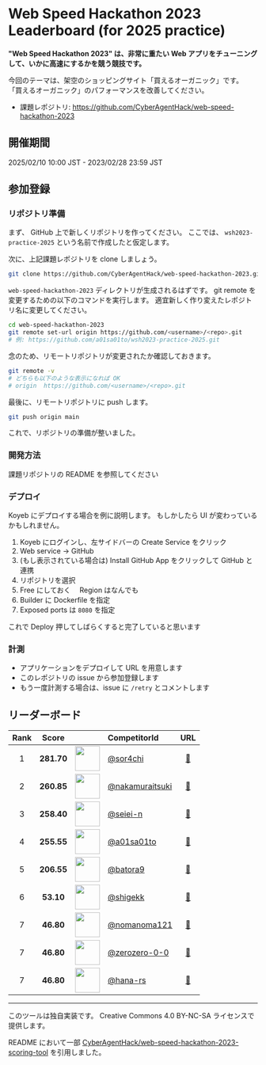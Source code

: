# Web Speed Hackathon 2023 Leaderboard (for 2025 practice)

**"Web Speed Hackathon 2023" は、非常に重たい Web アプリをチューニングして、いかに高速にするかを競う競技です。**

今回のテーマは、架空のショッピングサイト「買えるオーガニック」です。
「買えるオーガニック」のパフォーマンスを改善してください。

- 課題レポジトリ: <https://github.com/CyberAgentHack/web-speed-hackathon-2023>

## 開催期間

2025/02/10 10:00 JST - 2023/02/28 23:59 JST

## 参加登録

### リポジトリ準備

まず、 GitHub 上で新しくリポジトリを作ってください。
ここでは、 `wsh2023-practice-2025` という名前で作成したと仮定します。

次に、上記課題レポジトリを clone しましょう。

```bash
git clone https://github.com/CyberAgentHack/web-speed-hackathon-2023.git
```

`web-speed-hackathon-2023` ディレクトリが生成されるはずです。
git remote を変更するための以下のコマンドを実行します。
適宜新しく作り変えたレポジトリ名に変更してください。

```bash
cd web-speed-hackathon-2023
git remote set-url origin https://github.com/<username>/<repo>.git
# 例: https://github.com/a01sa01to/wsh2023-practice-2025.git
```

念のため、リモートリポジトリが変更されたか確認しておきます。

```bash
git remote -v
# どちらも以下のような表示になれば OK
# origin  https://github.com/<username>/<repo>.git
```

最後に、リモートリポジトリに push します。

```bash
git push origin main
```

これで、リポジトリの準備が整いました。

### 開発方法

課題リポジトリの README を参照してください

### デプロイ

Koyeb にデプロイする場合を例に説明します。
もしかしたら UI が変わっているかもしれません。

1. Koyeb にログインし、左サイドバーの Create Service をクリック
2. Web service -> GitHub
3. (もし表示されている場合は) Install GitHub App をクリックして GitHub と連携
4. リポジトリを選択
5. Free にしておく　 Region はなんでも
6. Builder に Dockerfile を指定
7. Exposed ports は `8080` を指定

これで Deploy 押してしばらくすると完了していると思います

### 計測

- アプリケーションをデプロイして URL を用意します
- このレポジトリの issue から参加登録します
- もう一度計測する場合は、issue に `/retry` とコメントします

## リーダーボード

<!-- leaderboard:start -->

|Rank|Score||CompetitorId|URL|
|:--:|:--:|:--:|:--|:--:|
|1|**281.70**|<img alt="" width="50" height="50" src="https://github.com/sor4chi.png?size=100"/>|[@sor4chi](https://github.com/sor4chi)|[:link:](https://wsh.sor4chi.com/)|
|2|**260.85**|<img alt="" width="50" height="50" src="https://github.com/nakamuraitsuki.png?size=100"/>|[@nakamuraitsuki](https://github.com/nakamuraitsuki)|[:link:](https://promising-gwenneth-nakamuraitsuki-545d2f94.koyeb.app/)|
|3|**258.40**|<img alt="" width="50" height="50" src="https://github.com/seiei-n.png?size=100"/>|[@seiei-n](https://github.com/seiei-n)|[:link:](https://wsh-2023-practice.pages.dev/)|
|4|**255.55**|<img alt="" width="50" height="50" src="https://github.com/a01sa01to.png?size=100"/>|[@a01sa01to](https://github.com/a01sa01to)|[:link:](https://systematic-delilah-a01sa01to-755f4379.koyeb.app/)|
|5|**206.55**|<img alt="" width="50" height="50" src="https://github.com/batora9.png?size=100"/>|[@batora9](https://github.com/batora9)|[:link:](https://web-speed-hackathon-2023-for-2025.fly.dev/)|
|6|**53.10**|<img alt="" width="50" height="50" src="https://github.com/shigekk.png?size=100"/>|[@shigekk](https://github.com/shigekk)|[:link:](https://thundering-madlen-shigekk-dd5087e8.koyeb.app/)|
|7|**46.80**|<img alt="" width="50" height="50" src="https://github.com/nomanoma121.png?size=100"/>|[@nomanoma121](https://github.com/nomanoma121)|[:link:](https://defeated-dorthy-kouta0121-17276928.koyeb.app/)|
|7|**46.80**|<img alt="" width="50" height="50" src="https://github.com/zerozero-0-0.png?size=100"/>|[@zerozero-0-0](https://github.com/zerozero-0-0)|[:link:](https://ashamed-justine-saitamauniversity-45b260cd.koyeb.app/)|
|7|**46.80**|<img alt="" width="50" height="50" src="https://github.com/hana-rs.png?size=100"/>|[@hana-rs](https://github.com/hana-rs)|[:link:](https://straight-alyce-rsmaximum-b8c16eea.koyeb.app/)|

<!-- leaderboard:end -->

---

このツールは独自実装です。
Creative Commons 4.0 BY-NC-SA ライセンスで提供します。

README において一部 [CyberAgentHack/web-speed-hackathon-2023-scoring-tool](https://github.com/CyberAgentHack/web-speed-hackathon-2023-scoring-tool) を引用しました。
